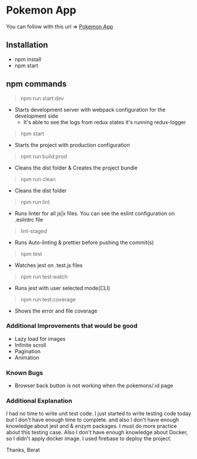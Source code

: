# Pokemon App

You can follow with this url => [Pokemon App](https://pokemon-app-33592.firebaseapp.com/pokemon)

## Installation

- npm install
- npm start

## npm commands

> npm run start:dev

- Starts development server with webpack configuration for the development side
  - It's able to see the logs from redux states it's running redux-logger

> npm start

- Starts the project with production configuration

> npm run build:prod

- Cleans the dist folder & Creates the project bundle

> npm run clean

- Cleans the dist folder

> npm run lint

- Runs linter for all js|x files. You can see the eslint configuration on .eslintrc file

> lint-staged

- Runs Auto-linting & prettier before pushing the commit(s)

> npm test

- Watches jest on .test.js files

> npm run test:watch

- Runs jest with user selected mode(CLI)

> npm run test:coverage

- Shows the error and file coverage

### Additional Improvements that would be good

- Lazy load for images
- Infinite scroll
- Pagination
- Animation

### Known Bugs

- Browser back button is not working when the pokemons/:id page

### Additional Explanation

I had no time to write unit test code. I just started to write testing code today but I don't have enough time to complete. and also I don't have enough knowledge about jest and & enzym packages. I must do more practice about this testing case. Also I don't have enough knowledge about Docker, so I didn't apply docker image. I used firebase to deploy the project.

Thanks,
Berat
